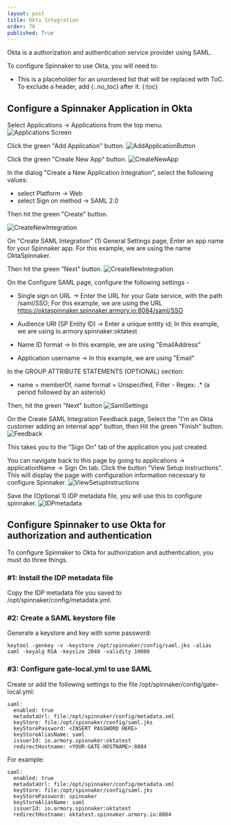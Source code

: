 ```yaml
---
layout: post
title: Okta Integration
order: 70
published: True
---
```


Okta is a authorization and authentication service provider using SAML.

To configure Spinnaker to use Okta, you will need to:

* This is a placeholder for an unordered list that will be replaced with ToC. To exclude a header, add {:.no_toc} after it.
{:toc}


## Configure a Spinnaker Application in Okta

Select Applications -> Applications from the top menu.
![Applications Screen](/assets/images/okta-applications.png)

Click the green "Add Application" button.
![AddApplicationButton](/assets/images/okta-addapplication.png)

Click the green "Create New App" button.
![CreateNewApp](/assets/images/okta-createnewapp.png)

In the dialog "Create a New Application Integration", select the following values:

* select Platform -> Web
* select Sign on method -> SAML 2.0

Then hit the green "Create" button.

![CreateNewIntegration](/assets/images/okta-createnewintegration.png)


On "Create SAML Integration" (1) General Settings  page,
Enter an app name for your Spinnaker app. For this example, we are using the name OktaSpinnaker.

Then hit the green "Next" button.
![CreateNewIntegration](/assets/images/okta-appname.png)

On the Configure SAML page, configure the following settings -

* Single sign on URL -> Enter the URL for your Gate service, with the path /saml/SSO;
  For this example, we are using the URL https://oktaspinnaker.spinnaker.armory.io:8084/saml/SSO

* Audience URI (SP Entity ID) -> Enter a unique entity id; In this example, we are using io.armory.spinnaker:oktatest

* Name ID format -> In this example, we are using "EmailAddress"

* Application username -> In this example, we are using "Email"


In the GROUP ATTRIBUTE STATEMENTS (OPTIONAL) section:

* name = memberOf, name format = Unspecified, Filter - Regex: .* (a period followed by an asterisk)

Then, hit the green "Next" button
![SamlSettings](/assets/images/okta-samlsettings.png)

On the Create SAML Integration Feedback page,
Select the "I'm an Okta customer adding an internal app" button,
then Hit the green "Finish" button.
![Feedback](/assets/images/okta-feedback.png)


This takes you to the "Sign On" tab of the application you just created.

You can navigate back to this page by going to applications -> applicationName -> Sign On tab.
Click the button "View Setup Instructions".  This will display the page with configuration information
necessary to configure Spinnaker.
![ViewSetupInstructions](/assets/images/okta-viewsetupinstructions.png)

Save the (Optional 1) IDP metadata file, you will use this to configure spinnaker.
![IDPmetadata](/assets/images/okta-idpmetadata.png)

## Configure Spinnaker to use Okta for authorization and authentication

To configure Spinnaker to Okta for authorization and authentication, you must do
three things.

### #1: Install the IDP metadata file

Copy the IDP metadata file you saved to /opt/spinnaker/config/metadata.yml.

### #2: Create a SAML keystore file

Generate a keystore and key with some password:

    keytool -genkey -v -keystore /opt/spinnaker/config/saml.jks -alias saml -keyalg RSA -keysize 2048 -validity 10000

### #3: Configure gate-local.yml to use SAML

Create or add the following settings to the file /opt/spinnaker/config/gate-local.yml:

    saml:
      enabled: true
      metadataUrl: file:/opt/spinnaker/config/metadata.xml
      keyStore: file:/opt/spinnaker/config/saml.jks
      keyStorePassword: <INSERT PASSWORD HERE>
      keyStoreAliasName: saml
      issuerId: io.armory.spinnaker:oktatest
      redirectHostname: <YOUR-GATE-HOSTNAME>:8084


For example:

    saml:
      enabled: true
      metadataUrl: file:/opt/spinnaker/config/metadata.xml
      keyStore: file:/opt/spinnaker/config/saml.jks
      keyStorePassword: spinnaker
      keyStoreAliasName: saml
      issuerId: io.armory.spinnaker:oktatest
      redirectHostname: oktatest.spinnaker.armory.io:8084
